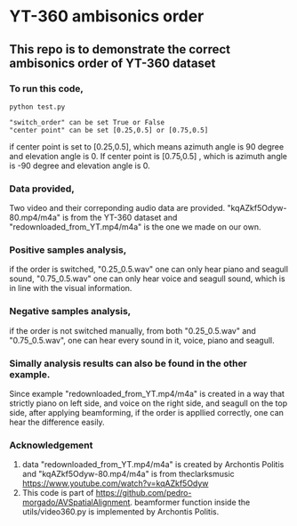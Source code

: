 # YT-360 ambisonics order

## This repo is to demonstrate the correct ambisonics order of YT-360 dataset

### To run this code,

```
python test.py
```

```
"switch_order" can be set True or False
"center point" can be set [0.25,0.5] or [0.75,0.5]
```
if center point is set to [0.25,0.5], which means azimuth angle is 90 degree and elevation angle is 0. If center point is [0.75,0.5] , which is azimuth angle is -90 degree and elevation angle is 0.

### Data provided,
Two video and their correponding audio data are provided. "kqAZkf5Odyw-80.mp4/m4a" is from the YT-360 dataset and "redownloaded_from_YT.mp4/m4a" is the one we made on our own. 

### Positive samples analysis,
if the order is switched, "0.25_0.5.wav" one can only hear piano and seagull sound, "0.75_0.5.wav" one can only hear voice and seagull sound, which is in line with the visual information.

### Negative samples analysis,
if the order is not switched manually, from both "0.25_0.5.wav" and "0.75_0.5.wav", one can hear every sound in it, voice, piano and seagull. 

### Simally analysis results can also be found in the other example. 
Since example "redownloaded_from_YT.mp4/m4a" is created in a way that strictly piano on left side, and voice on the right side, and seagull on the top side, after applying beamforming, if the order is appllied correctly, one can hear the difference easily. 

### Acknowledgement
1. data "redownloaded_from_YT.mp4/m4a" is created by Archontis Politis and "kqAZkf5Odyw-80.mp4/m4a" is from theclarksmusic https://www.youtube.com/watch?v=kqAZkf5Odyw
2. This code is part of https://github.com/pedro-morgado/AVSpatialAlignment.  beamformer function inside the utils/video360.py is implemented by Archontis Politis.

